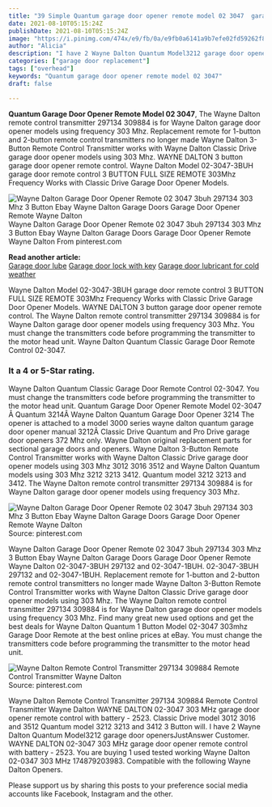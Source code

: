 ```yaml
---
title: "39 Simple Quantum garage door opener remote model 02 3047  garage door Style"
date: 2021-08-10T05:15:24Z
publishDate: 2021-08-10T05:15:24Z
image: "https://i.pinimg.com/474x/e9/fb/0a/e9fb0a6141a9b7efe02fd59262f825d5--garage-door-parts-door-opener.jpg"
author: "Alicia"
description: "I have 2 Wayne Dalton Quantum Model3212 garage door openersJustAnswer Customer. Wayne Dalton Remote Works with Wayne Dalton Classic Drive garage door opener models using 303 Mhz radio frequency. Quantum garage door opener remote model 02 3047"
categories: ["garage door replacement"]
tags: ["overhead"]
keywords: "Quantum garage door opener remote model 02 3047"
draft: false

---
```

<!-- Head tag Code -->
**Quantum Garage Door Opener Remote Model 02 3047**, The Wayne Dalton remote control transmitter 297134 309884 is for Wayne Dalton garage door opener models using frequency 303 Mhz. Replacement remote for 1-button and 2-button remote control transmitters no longer made Wayne Dalton 3-Button Remote Control Transmitter works with Wayne Dalton Classic Drive garage door opener models using 303 Mhz. WAYNE DALTON 3 button garage door opener remote control. Wayne Dalton Model 02-3047-3BUH garage door remote control 3 BUTTON FULL SIZE REMOTE 303Mhz Frequency Works with Classic Drive Garage Door Opener Models.

![Wayne Dalton Garage Door Opener Remote 02 3047 3buh 297134 303 Mhz 3 Button Ebay Wayne Dalton Garage Doors Garage Door Opener Remote Wayne Dalton](https://i.pinimg.com/originals/f4/43/e9/f443e917c7ee80c6554dc66883513a70.jpg "Wayne Dalton Garage Door Opener Remote 02 3047 3buh 297134 303 Mhz 3 Button Ebay Wayne Dalton Garage Doors Garage Door Opener Remote Wayne Dalton")
Wayne Dalton Garage Door Opener Remote 02 3047 3buh 297134 303 Mhz 3 Button Ebay Wayne Dalton Garage Doors Garage Door Opener Remote Wayne Dalton From pinterest.com

**Read another article:**  
[Garage door lube](/garage-door-lube/)
[Garage door lock with key](/garage-door-lock-with-key/)
[Garage door lubricant for cold weather](/garage-door-lubricant-for-cold-weather/)


Wayne Dalton Model 02-3047-3BUH garage door remote control 3 BUTTON FULL SIZE REMOTE 303Mhz Frequency Works with Classic Drive Garage Door Opener Models. WAYNE DALTON 3 button garage door opener remote control. The Wayne Dalton remote control transmitter 297134 309884 is for Wayne Dalton garage door opener models using frequency 303 Mhz. You must change the transmitters code before programming the transmitter to the motor head unit. Wayne Dalton Quantum Classic Garage Door Remote Control 02-3047.

### It a 4 or 5-Star rating.

Wayne Dalton Quantum Classic Garage Door Remote Control 02-3047. You must change the transmitters code before programming the transmitter to the motor head unit. Quantum Garage Door Opener Remote Model 02-3047 Â Quantum 3214Â Wayne Dalton Quantum Garage Door Opener 3214 The opener is attached to a model 3000 series wayne dalton quantum garage door opener manual 3212Â Classic Drive Quantum and Pro Drive garage door openers 372 Mhz only. Wayne Dalton original replacement parts for sectional garage doors and openers. Wayne Dalton 3-Button Remote Control Transmitter works with Wayne Dalton Classic Drive garage door opener models using 303 Mhz 3012 3016 3512 and Wayne Dalton Quantum models using 303 Mhz 3212 3213 3412. Quantum model 3212 3213 and 3412. The Wayne Dalton remote control transmitter 297134 309884 is for Wayne Dalton garage door opener models using frequency 303 Mhz.


![Wayne Dalton Garage Door Opener Remote 02 3047 3buh 297134 303 Mhz 3 Button Ebay Wayne Dalton Garage Doors Garage Door Opener Remote Wayne Dalton](https://i.pinimg.com/originals/f4/43/e9/f443e917c7ee80c6554dc66883513a70.jpg "Wayne Dalton Garage Door Opener Remote 02 3047 3buh 297134 303 Mhz 3 Button Ebay Wayne Dalton Garage Doors Garage Door Opener Remote Wayne Dalton")
Source: pinterest.com

Wayne Dalton Garage Door Opener Remote 02 3047 3buh 297134 303 Mhz 3 Button Ebay Wayne Dalton Garage Doors Garage Door Opener Remote Wayne Dalton 02-3047-3BUH 297132 and 02-3047-1BUH. 02-3047-3BUH 297132 and 02-3047-1BUH. Replacement remote for 1-button and 2-button remote control transmitters no longer made Wayne Dalton 3-Button Remote Control Transmitter works with Wayne Dalton Classic Drive garage door opener models using 303 Mhz. The Wayne Dalton remote control transmitter 297134 309884 is for Wayne Dalton garage door opener models using frequency 303 Mhz. Find many great new used options and get the best deals for Wayne Dalton Quantum 1 Button Model 02-3047 303mhz Garage Door Remote at the best online prices at eBay. You must change the transmitters code before programming the transmitter to the motor head unit.

![Wayne Dalton Remote Control Transmitter 297134 309884 Remote Control Transmitter Wayne Dalton](https://i.pinimg.com/474x/e9/fb/0a/e9fb0a6141a9b7efe02fd59262f825d5--garage-door-parts-door-opener.jpg "Wayne Dalton Remote Control Transmitter 297134 309884 Remote Control Transmitter Wayne Dalton")
Source: pinterest.com

Wayne Dalton Remote Control Transmitter 297134 309884 Remote Control Transmitter Wayne Dalton WAYNE DALTON 02-3047 303 MHz garage door opener remote control with battery - 2523. Classic Drive model 3012 3016 and 3512 Quantum model 3212 3213 and 3412 3 Button will. I have 2 Wayne Dalton Quantum Model3212 garage door openersJustAnswer Customer. WAYNE DALTON 02-3047 303 MHz garage door opener remote control with battery - 2523. You are buying 1 used tested working Wayne Dalton 02-0347 303 MHz 174879203983. Compatible with the following Wayne Dalton Openers.

Please support us by sharing this posts to your preference social media accounts like Facebook, Instagram and the other.

